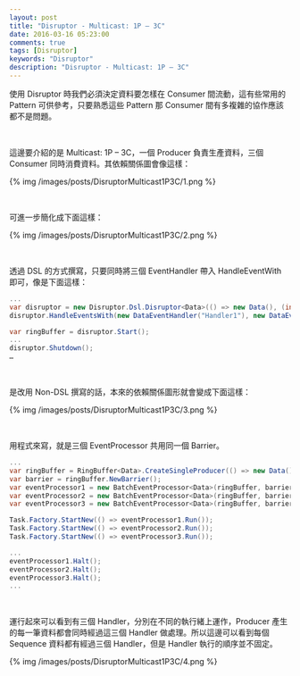 ```yaml
---
layout: post
title: "Disruptor - Multicast: 1P – 3C"
date: 2016-03-16 05:23:00
comments: true
tags: [Disruptor]
keywords: "Disruptor"
description: "Disruptor - Multicast: 1P – 3C"
---
```


使用 Disruptor 時我們必須決定資料要怎樣在 Consumer 間流動，這有些常用的 Pattern 可供參考，只要熟悉這些 Pattern 那 Consumer 間有多複雜的協作應該都不是問題。

<!-- More -->

<br/>


這邊要介紹的是 Multicast: 1P – 3C，一個 Producer 負責生產資料，三個 Consumer 同時消費資料。其依賴關係圖會像這樣：  

{% img /images/posts/DisruptorMulticast1P3C/1.png %}

<br/>


可進一步簡化成下面這樣：  

{% img /images/posts/DisruptorMulticast1P3C/2.png %}

<br/>


透過 DSL 的方式撰寫，只要同時將三個 EventHandler 帶入 HandleEventWith 即可，像是下面這樣：  

```c#
... 
var disruptor = new Disruptor.Dsl.Disruptor<Data>(() => new Data(), (int)Math.Pow(2,4), TaskScheduler.Default); 
disruptor.HandleEventsWith(new DataEventHandler("Handler1"), new DataEventHandler("Handler2"), new DataEventHandler("Handler3")); 

var ringBuffer = disruptor.Start(); 
...
disruptor.Shutdown(); 
…
```

<br/>


是改用 Non-DSL 撰寫的話，本來的依賴關係圖形就會變成下面這樣：

{% img /images/posts/DisruptorMulticast1P3C/3.png %}

<br/>


用程式來寫，就是三個 EventProcessor 共用同一個 Barrier。  

```c#
... 
var ringBuffer = RingBuffer<Data>.CreateSingleProducer(() => new Data(), (int)Math.Pow(2, 4)); 
var barrier = ringBuffer.NewBarrier(); 
var eventProcessor1 = new BatchEventProcessor<Data>(ringBuffer, barrier, new DataEventHandler("Handler1")); 
var eventProcessor2 = new BatchEventProcessor<Data>(ringBuffer, barrier, new DataEventHandler("Handler2")); 
var eventProcessor3 = new BatchEventProcessor<Data>(ringBuffer, barrier, new DataEventHandler("Handler3")); 

Task.Factory.StartNew(() => eventProcessor1.Run()); 
Task.Factory.StartNew(() => eventProcessor2.Run()); 
Task.Factory.StartNew(() => eventProcessor3.Run()); 

... 
eventProcessor1.Halt(); 
eventProcessor2.Halt(); 
eventProcessor3.Halt(); 
...
```

<br/>


運行起來可以看到有三個 Handler，分別在不同的執行緒上運作，Producer 產生的每一筆資料都會同時經過這三個 Handler 做處理。所以這邊可以看到每個 Sequence 資料都有經過三個 Handler，但是 Handler 執行的順序並不固定。   

{% img /images/posts/DisruptorMulticast1P3C/4.png %}
